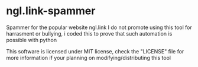 # ngl.link-spammer
Spammer for the popular website ngl.link
I do not promote using this tool for harrasment or bullying, i coded this to prove that such automation is possible with python

This software is licensed under MIT license, check the "LICENSE" file for more information if your planning on modifying/distributing this tool
